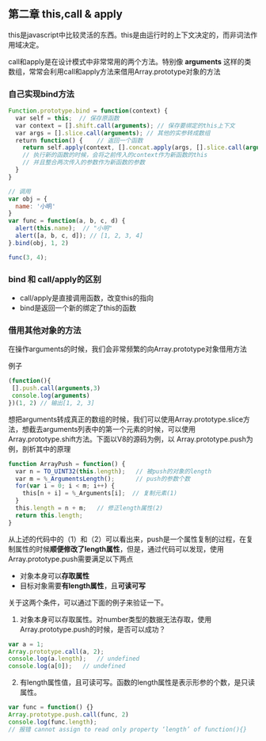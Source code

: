 ## 第二章 this,call & apply

this是javascript中比较灵活的东西。this是由运行时的上下文决定的，而非词法作用域决定。

call和apply是在设计模式中非常常用的两个方法。特别像 **arguments** 这样的类数组，常常会利用call和apply方法来借用Array.prototype对象的方法

### 自己实现bind方法
``` javascript
Function.prototype.bind = function(context) {
  var self = this;  // 保存原函数 
  var context = [].shift.call(arguments); // 保存要绑定的this上下文
  var args = [].slice.call(arguments); // 其他的实参转成数组
  return function() {    // 返回一个函数
    return self.apply(context, [].concat.apply(args, [].slice.call(arguments)));
    // 执行新的函数的时候，会将之前传入的context作为新函数的this
    // 并且整合两次传入的参数作为新函数的参数
  }
}

// 调用
var obj = {
  name: '小明'
}
var func = function(a, b, c, d) {
  alert(this.name);  // "小明"
  alert([a, b, c, d]); // [1, 2, 3, 4]
}.bind(obj, 1, 2)

func(3, 4);
```

### bind 和 call/apply的区别
- call/apply是直接调用函数，改变this的指向
- bind是返回一个新的绑定了this的函数

### 借用其他对象的方法

在操作arguments的时候，我们会非常频繁的向Array.prototype对象借用方法

例子
``` javascript
(function(){
 [].push.call(arguments,3)
 console.log(arguments)
})(1, 2) // 输出[1, 2, 3]
```

想把arguments转成真正的数组的时候，我们可以使用Array.prototype.slice方法，想截去arguments列表中的第一个元素的时候，可以使用Array.prototype.shift方法。下面以V8的源码为例，以 Array.prototype.push为例，剖析其中的原理
``` javascript
function ArrayPush = function() {
  var n = TO_UINT32(this.length);   // 被push的对象的length
  var m = %_ArgumentsLength();      // push的参数个数
  for(var i = 0; i < m; i++) {
    this[n + i] = %_Arguments[i];  // 复制元素(1)
  }
  this.length = n + m;   // 修正length属性(2)
  return this.length;
}
```

从上述的代码中的（1）和（2）可以看出来，push是一个属性复制的过程，在复制属性的时候**顺便修改了length属性**，但是，通过代码可以发现，使用Array.prototype.push需要满足以下两点
- 对象本身可以**存取属性**
- 目标对象需要**有length属性**，且**可读可写**

关于这两个条件，可以通过下面的例子来验证一下。

1. 对象本身可以存取属性。对number类型的数据无法存取，使用 Array.prototype.push的时候，是否可以成功？
``` javascript
var a = 1;
Array.prototype.call(a, 2);
console.log(a.length);   // undefined
console.log(a[0]);   // undefined
```

2. 有length属性值，且可读可写。函数的length属性是表示形参的个数，是只读属性。
``` javascript
var func = function() {}
Array.prototype.push.call(func, 2)
console.log(func.length);
// 报错 cannot assign to read only property ‘length’ of function(){}
```
